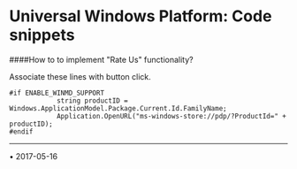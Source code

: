 ﻿Universal Windows Platform: Code snippets
========================


####How to to implement "Rate Us" functionality?

Associate these lines with button click.

````
#if ENABLE_WINMD_SUPPORT
			string productID =  Windows.ApplicationModel.Package.Current.Id.FamilyName;
			Application.OpenURL("ms-windows-store://pdp/?ProductId=" + productID);
#endif
````

---
<span class="page-edit">• 2017-05-16  <!-- include IncludeTextAmendPageNoEdit --></span><br/>